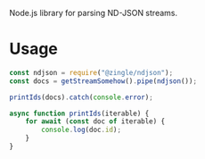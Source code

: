 Node.js library for parsing ND-JSON streams.

Usage
=====

```js
const ndjson = require("@zingle/ndjson");
const docs = getStreamSomehow().pipe(ndjson());

printIds(docs).catch(console.error);

async function printIds(iterable) {
    for await (const doc of iterable) {
        console.log(doc.id);
    }
}
```
